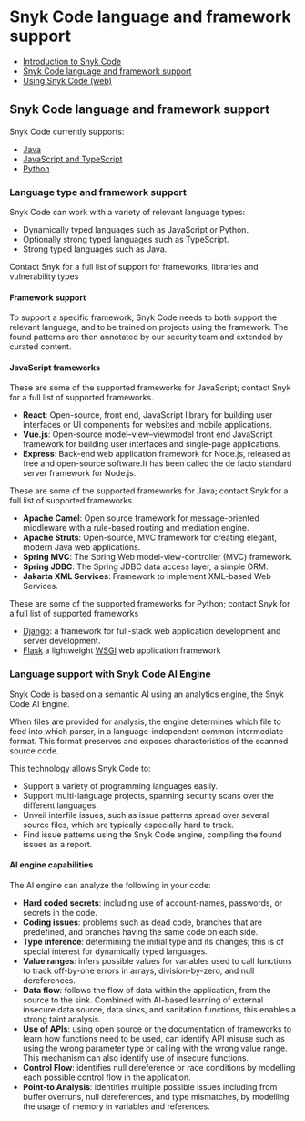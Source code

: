 # Snyk Code language and framework support

* [ Introduction to Snyk Code](https://github.com/snyk/user-docs/tree/58f91d848e16ddf2ffcca3711d6b8852412be402/hc/en-us/articles/360017059758-Introduction-to-Snyk-Code/README.md)
* [ Snyk Code language and framework support](https://github.com/snyk/user-docs/tree/58f91d848e16ddf2ffcca3711d6b8852412be402/hc/en-us/articles/360016973477-Snyk-Code-language-and-framework-support/README.md)
* [ Using Snyk Code \(web\)](https://github.com/snyk/user-docs/tree/58f91d848e16ddf2ffcca3711d6b8852412be402/hc/en-us/articles/360017147558-Using-Snyk-Code-web-/README.md)

## Snyk Code language and framework support

Snyk Code currently supports:

* [Java](untitled-269.md)
* [JavaScript and TypeScript](untitled-269.md)
* [Python](untitled-269.md)

### Language type and framework support

Snyk Code can work with a variety of relevant language types:

* Dynamically typed languages such as JavaScript or Python.
* Optionally strong typed languages such as TypeScript.
* Strong typed languages such as Java.

Contact Snyk for a full list of support for frameworks, libraries and vulnerability types

#### Framework support

To support a specific framework, Snyk Code needs to both support the relevant language, and to be trained on projects using the framework. The found patterns are then annotated by our security team and extended by curated content.

#### JavaScript frameworks

These are some of the supported frameworks for JavaScript; contact Snyk for a full list of supported frameworks.

* **React**: Open-source, front end, JavaScript library for building user interfaces or UI components for websites and mobile applications.
* **Vue.js**: Open-source model–view–viewmodel front end JavaScript framework for building user interfaces and single-page applications.
* **Express**: Back-end web application framework for Node.js, released as free and open-source software.It has been called the de facto standard server framework for Node.js.

These are some of the supported frameworks for Java; contact Snyk for a full list of supported frameworks.

* **Apache Camel**: Open source framework for message-oriented middleware with a rule-based routing and mediation engine.
* **Apache Struts**: Open-source, MVC framework for creating elegant, modern Java web applications.
* **Spring MVC**: The Spring Web model-view-controller \(MVC\) framework.
* **Spring JDBC**: The Spring JDBC data access layer, a simple ORM.
* **Jakarta XML Services**: Framework to implement XML-based Web Services.

These are some of the supported frameworks for Python; contact Snyk for a full list of supported frameworks

* [Django](https://www.djangoproject.com/): a framework for full-stack web application development and server development.
* [Flask](https://palletsprojects.com/p/flask/) a lightweight [WSGI](https://wsgi.readthedocs.io/) web application framework

### Language support with Snyk Code AI Engine

Snyk Code is based on a semantic AI using an analytics engine, the Snyk Code AI Engine.

When files are provided for analysis, the engine determines which file to feed into which parser, in a language-independent common intermediate format. This format preserves and exposes characteristics of the scanned source code.

This technology allows Snyk Code to:

* Support a variety of programming languages easily.
* Support multi-language projects, spanning security scans over the different languages.
* Unveil interfile issues, such as issue patterns spread over several source files, which are typically especially hard to track.
* Find issue patterns using the Snyk Code engine, compiling the found issues as a report.

#### AI engine capabilities

The AI engine can analyze the following in your code:

* **Hard coded secrets**: including use of account-names, passwords, or secrets in the code. 
* **Coding issues**: problems such as dead code, branches that are predefined, and branches having the same code on each side.
* **Type inference**: determining the initial type and its changes; this is of special interest for dynamically typed languages.
* **Value ranges**: infers possible values for variables used to call functions to track off-by-one errors in arrays, division-by-zero, and null dereferences.
* **Data flow**: follows the flow of data within the application, from the source to the sink. Combined with AI-based learning of external insecure data source, data sinks, and sanitation functions, this enables a strong taint analysis.
* **Use of APIs**: using open source or the documentation of frameworks to learn how functions need to be used, can identify API misuse such as using the wrong parameter type or calling with the wrong value range. This mechanism can also identify use of insecure functions.
* **Control Flow**: identifies null dereference or race conditions by modelling each possible control flow in the application.
* **Point-to Analysis**: identifies multiple possible issues including from buffer overruns, null dereferences, and type mismatches, by modelling the usage of memory in variables and references.


